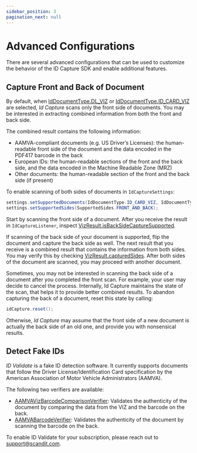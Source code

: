 ```yaml
---
sidebar_position: 3
pagination_next: null
---
```


# Advanced Configurations

There are several advanced configurations that can be used to customize the behavior of the ID Capture SDK and enable additional features.

## Capture Front and Back of Document

By default, when [IdDocumentType.DL_VIZ](https://docs.scandit.com/data-capture-sdk/android/id-capture/api/id-document-type.html#value-scandit.datacapture.id.IdDocumentType.DlViz) or [IdDocumentType.ID_CARD_VIZ](https://docs.scandit.com/data-capture-sdk/android/id-capture/api/id-document-type.html#value-scandit.datacapture.id.IdDocumentType.IdCardViz) are selected, *Id Capture* scans only the front side of documents. You may be interested in extracting combined information from both the front and back side.

The combined result contains the following information:

* AAMVA-compliant documents (e.g. US Driver’s Licenses): the human-readable front side of the document and the data encoded in the PDF417 barcode in the back
* European IDs: the human-readable sections of the front and the back side, and the data encoded in the Machine Readable Zone (MRZ)
* Other documents: the human-readable section of the front and the back side (if present)

To enable scanning of both sides of documents in `IdCaptureSettings`:

```java
settings.setSupportedDocuments(IdDocumentType.ID_CARD_VIZ, IdDocumentType.DL_VIZ);
settings.setSupportedSides(SupportedSides.FRONT_AND_BACK);
```

Start by scanning the front side of a document. After you receive the result in `IdCaptureListener`, inspect [VizResult.isBackSideCaptureSupported](https://docs.scandit.com/data-capture-sdk/android/id-capture/api/viz-result.html#property-scandit.datacapture.id.VizResult.IsBackSideCaptureSupported).

If scanning of the back side of your document is supported, flip the document and capture the back side as well. The next result that you receive is a combined result that contains the information from both sides. You may verify this by checking [VizResult.capturedSides](https://docs.scandit.com/data-capture-sdk/android/id-capture/api/viz-result.html#property-scandit.datacapture.id.VizResult.CapturedSides). After both sides of the document are scanned, you may proceed with another document.

Sometimes, you may not be interested in scanning the back side of a document after you completed the front scan. For example, your user may decide to cancel the process. Internally, Id Capture maintains the state of the scan, that helps it to provide better combined results. To abandon capturing the back of a document, reset this state by calling:

```java
idCapture.reset();
```

Otherwise, *Id Capture* may assume that the front side of a new document is actually the back side of an old one, and provide you with nonsensical results.

## Detect Fake IDs

*ID Validate* is a fake ID detection software. It currently supports documents that follow the Driver License/Identification Card specification by the American Association of Motor Vehicle Administrators (AAMVA).

The following two verifiers are available:

* [AAMVAVizBarcodeComparisonVerifier](https://docs.scandit.com/data-capture-sdk/android/id-capture/api/aamva-viz-barcode-comparison-verifier.html#class-scandit.datacapture.id.AamvaVizBarcodeComparisonVerifier): Validates the authenticity of the document by comparing the data from the VIZ and the barcode on the back.
* [AAMVABarcodeVerifier](https://docs.scandit.com/data-capture-sdk/android/id-capture/api/aamva-barcode-verifier.html#class-scandit.datacapture.id.AamvaBarcodeVerifier): Validates the authenticity of the document by scanning the barcode on the back.

To enable ID Validate for your subscription, please reach out to [support@scandit.com](mailto:support@scandit.com).
